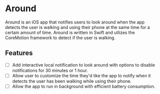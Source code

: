 # Around

Around is an iOS app that notifies users to look around when the app detects the user is walking and using their phone at the same time for a certain amount of time. Around is written in Swift and utlizes the CoreMotion framework to detect if the user is walking.

## Features

- [ ] Add interactive local notification to look around with options to disable notifications for 30 minutes or 1 hour. 
- [ ] Allow user to customize the time they'd like the app to notify when it detects the user has been walking while using their phone.
- [ ] Allow the app to run in background with efficient battery consumption.
